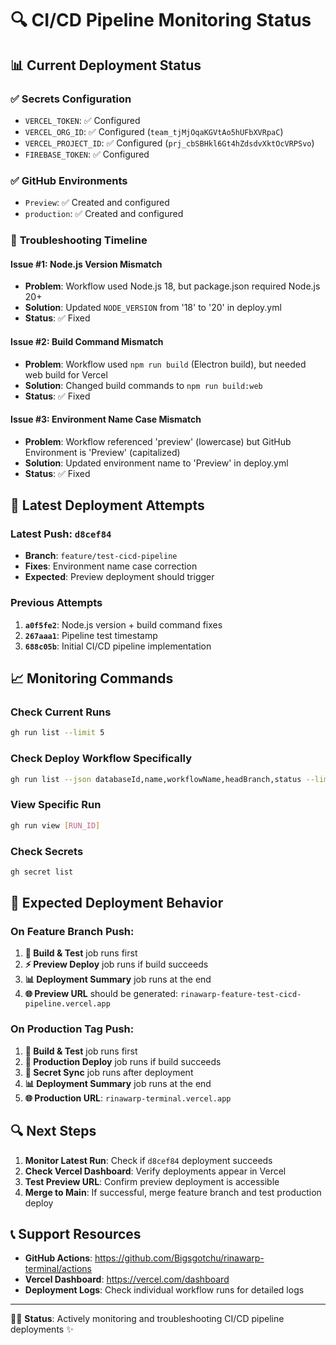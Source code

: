 # 🔍 CI/CD Pipeline Monitoring Status

## 📊 Current Deployment Status

### ✅ **Secrets Configuration**
- `VERCEL_TOKEN`: ✅ Configured  
- `VERCEL_ORG_ID`: ✅ Configured (`team_tjMjOqaKGVtAo5hUFbXVRpaC`)
- `VERCEL_PROJECT_ID`: ✅ Configured (`prj_cbSBHkl6Gt4hZdsdvXktOcVRPSvo`)
- `FIREBASE_TOKEN`: ✅ Configured

### ✅ **GitHub Environments**
- `Preview`: ✅ Created and configured
- `production`: ✅ Created and configured

### 🔧 **Troubleshooting Timeline**

#### Issue #1: Node.js Version Mismatch
- **Problem**: Workflow used Node.js 18, but package.json required Node.js 20+
- **Solution**: Updated `NODE_VERSION` from '18' to '20' in deploy.yml
- **Status**: ✅ Fixed

#### Issue #2: Build Command Mismatch  
- **Problem**: Workflow used `npm run build` (Electron build), but needed web build for Vercel
- **Solution**: Changed build commands to `npm run build:web`
- **Status**: ✅ Fixed

#### Issue #3: Environment Name Case Mismatch
- **Problem**: Workflow referenced 'preview' (lowercase) but GitHub Environment is 'Preview' (capitalized)
- **Solution**: Updated environment name to 'Preview' in deploy.yml
- **Status**: ✅ Fixed

## 🚀 **Latest Deployment Attempts**

### Latest Push: `d8cef84`
- **Branch**: `feature/test-cicd-pipeline`
- **Fixes**: Environment name case correction
- **Expected**: Preview deployment should trigger

### Previous Attempts
1. **`a0f5fe2`**: Node.js version + build command fixes
2. **`267aaa1`**: Pipeline test timestamp
3. **`688c05b`**: Initial CI/CD pipeline implementation

## 📈 **Monitoring Commands**

### Check Current Runs
```bash
gh run list --limit 5
```

### Check Deploy Workflow Specifically
```bash
gh run list --json databaseId,name,workflowName,headBranch,status --limit 10
```

### View Specific Run
```bash
gh run view [RUN_ID]
```

### Check Secrets
```bash
gh secret list
```

## 🎯 **Expected Deployment Behavior**

### On Feature Branch Push:
1. **🧪 Build & Test** job runs first
2. **⚡ Preview Deploy** job runs if build succeeds
3. **📊 Deployment Summary** job runs at the end
4. **🌐 Preview URL** should be generated: `rinawarp-feature-test-cicd-pipeline.vercel.app`

### On Production Tag Push:
1. **🧪 Build & Test** job runs first
2. **🚀 Production Deploy** job runs if build succeeds
3. **🔐 Secret Sync** job runs after deployment
4. **📊 Deployment Summary** job runs at the end
5. **🌐 Production URL**: `rinawarp-terminal.vercel.app`

## 🔍 **Next Steps**

1. **Monitor Latest Run**: Check if `d8cef84` deployment succeeds
2. **Check Vercel Dashboard**: Verify deployments appear in Vercel
3. **Test Preview URL**: Confirm preview deployment is accessible
4. **Merge to Main**: If successful, merge feature branch and test production deploy

## 📞 **Support Resources**

- **GitHub Actions**: https://github.com/Bigsgotchu/rinawarp-terminal/actions
- **Vercel Dashboard**: https://vercel.com/dashboard
- **Deployment Logs**: Check individual workflow runs for detailed logs

---

🧜‍♀️ **Status**: Actively monitoring and troubleshooting CI/CD pipeline deployments ✨
